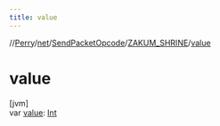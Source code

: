 ```yaml
---
title: value
---
```

//[Perry](../../../../index.html)/[net](../../index.html)/[SendPacketOpcode](../index.html)/[ZAKUM_SHRINE](index.html)/[value](value.html)



# value



[jvm]\
var [value](value.html): [Int](https://kotlinlang.org/api/latest/jvm/stdlib/kotlin/-int/index.html)




